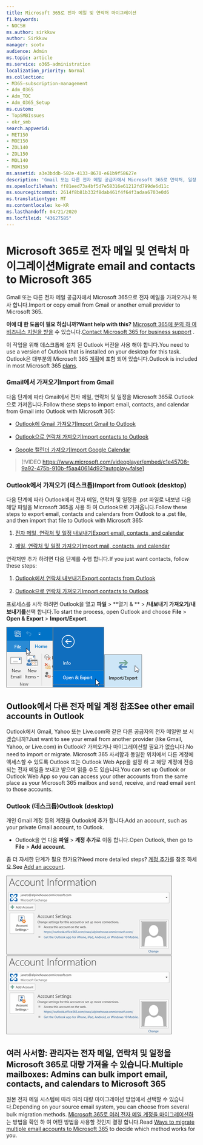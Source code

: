 ```yaml
---
title: Microsoft 365로 전자 메일 및 연락처 마이그레이션
f1.keywords:
- NOCSH
ms.author: sirkkuw
author: Sirkkuw
manager: scotv
audience: Admin
ms.topic: article
ms.service: o365-administration
localization_priority: Normal
ms.collection:
- M365-subscription-management
- Adm_O365
- Adm_TOC
- Adm_O365_Setup
ms.custom:
- TopSMBIssues
- okr_smb
search.appverid:
- MET150
- MOE150
- ZOL140
- ZOL150
- MOL140
- MOW150
ms.assetid: a3e3bddb-582e-4133-8670-e61b9f58627e
description: 'Gmail 또는 다른 전자 메일 공급자에서 Microsoft 365로 연락처, 일정, 전자 메일을 가져오는 방법에 대해 알아봅니다. '
ms.openlocfilehash: ff81eed73a4bf5d7e58316e61212fd799de6d11c
ms.sourcegitcommit: 2614f8b81b332f8dab461f4f64f3adaa6703e0d6
ms.translationtype: MT
ms.contentlocale: ko-KR
ms.lasthandoff: 04/21/2020
ms.locfileid: "43627585"
---
```

# <a name="migrate-email-and-contacts-to-microsoft-365"></a><span data-ttu-id="0f665-103">Microsoft 365로 전자 메일 및 연락처 마이그레이션</span><span class="sxs-lookup"><span data-stu-id="0f665-103">Migrate email and contacts to Microsoft 365</span></span>

<span data-ttu-id="0f665-104">Gmail 또는 다른 전자 메일 공급자에서 Microsoft 365으로 전자 메일을 가져오거나 복사 합니다.</span><span class="sxs-lookup"><span data-stu-id="0f665-104">Import or copy email from Gmail or another email provider to Microsoft 365.</span></span>
  
 <span data-ttu-id="0f665-105">**이에 대 한 도움이 필요 하십니까?**</span><span class="sxs-lookup"><span data-stu-id="0f665-105">**Want help with this?**</span></span>  <span data-ttu-id="0f665-106">[Microsoft 365에 문의 하 여 비즈니스 지원을 받을](../contact-support-for-business-products.md) 수 있습니다.</span><span class="sxs-lookup"><span data-stu-id="0f665-106">[Contact Microsoft 365 for business support](../contact-support-for-business-products.md) .</span></span> 
  
<span data-ttu-id="0f665-107">이 작업을 위해 데스크톱에 설치 된 Outlook 버전을 사용 해야 합니다.</span><span class="sxs-lookup"><span data-stu-id="0f665-107">You need to use a version of Outlook that is installed on your desktop for this task.</span></span> <span data-ttu-id="0f665-108">Outlook은 대부분의 Microsoft 365 [계획](https://go.microsoft.com/fwlink/p/?LinkId=723731)에 포함 되어 있습니다.</span><span class="sxs-lookup"><span data-stu-id="0f665-108">Outlook is included in most Microsoft 365 [plans](https://go.microsoft.com/fwlink/p/?LinkId=723731).</span></span>
  
### <a name="import-from-gmail"></a><span data-ttu-id="0f665-109">Gmail에서 가져오기</span><span class="sxs-lookup"><span data-stu-id="0f665-109">Import from Gmail</span></span>

<span data-ttu-id="0f665-110">다음 단계에 따라 Gmail에서 전자 메일, 연락처 및 일정을 Microsoft 365로 Outlook으로 가져옵니다.</span><span class="sxs-lookup"><span data-stu-id="0f665-110">Follow these steps to import email, contacts, and calendar from Gmail into Outlook with Microsoft 365:</span></span>
  
- [<span data-ttu-id="0f665-111">Outlook에 Gmail 가져오기</span><span class="sxs-lookup"><span data-stu-id="0f665-111">Import Gmail to Outlook</span></span>](https://support.office.com/article/20fdb8f2-fed8-4b14-baf0-bf04b9c44bf7.aspx)
    
- [<span data-ttu-id="0f665-112">Outlook으로 연락처 가져오기</span><span class="sxs-lookup"><span data-stu-id="0f665-112">Import contacts to Outlook</span></span>](https://support.office.com/article/bb796340-b58a-46c1-90c7-b549b8f3c5f8.aspx)
    
- [<span data-ttu-id="0f665-113">Google 캘린더 가져오기</span><span class="sxs-lookup"><span data-stu-id="0f665-113">Import Google Calendar</span></span>](https://support.office.com/article/098ed60c-936b-41fb-83d6-7e3786437330)
    
> [!VIDEO https://www.microsoft.com/videoplayer/embed/c1e45708-9a92-475b-910b-f5aa40614d92?autoplay=false]
  
### <a name="import-from-outlook-desktop"></a><span data-ttu-id="0f665-114">Outlook에서 가져오기 (데스크톱)</span><span class="sxs-lookup"><span data-stu-id="0f665-114">Import from Outlook (desktop)</span></span>

<span data-ttu-id="0f665-115">다음 단계에 따라 Outlook에서 전자 메일, 연락처 및 일정을 .pst 파일로 내보낸 다음 해당 파일을 Microsoft 365을 사용 하 여 Outlook으로 가져옵니다.</span><span class="sxs-lookup"><span data-stu-id="0f665-115">Follow these steps to export email, contacts and calendars from Outlook to a .pst file, and then import that file to Outlook with Microsoft 365:</span></span>
  
1. [<span data-ttu-id="0f665-116">전자 메일, 연락처 및 일정 내보내기</span><span class="sxs-lookup"><span data-stu-id="0f665-116">Export email, contacts, and calendar</span></span>](https://support.office.com/article/14252b52-3075-4e9b-be4e-ff9ef1068f91)
    
2. [<span data-ttu-id="0f665-117">메일, 연락처 및 일정 가져오기</span><span class="sxs-lookup"><span data-stu-id="0f665-117">Import mail, contacts, and calendar</span></span>](https://support.office.com/article/431a8e9a-f99f-4d5f-ae48-ded54b3440ac)
    
<span data-ttu-id="0f665-118">연락처만 추가 하려면 다음 단계를 수행 합니다.</span><span class="sxs-lookup"><span data-stu-id="0f665-118">If you just want contacts, follow these steps:</span></span>
  
1. [<span data-ttu-id="0f665-119">Outlook에서 연락처 내보내기</span><span class="sxs-lookup"><span data-stu-id="0f665-119">Export contacts from Outlook</span></span>](https://support.office.com/article/10f09abd-643c-4495-bb80-543714eca73f.aspx)
    
2. [<span data-ttu-id="0f665-120">Outlook으로 연락처 가져오기</span><span class="sxs-lookup"><span data-stu-id="0f665-120">Import contacts to Outlook</span></span>](https://support.office.com/article/bb796340-b58a-46c1-90c7-b549b8f3c5f8.aspx)
    
<span data-ttu-id="0f665-121">프로세스를 시작 하려면 Outlook을 열고 **파일** \> \*\*열기 &amp; \*\* \> **/내보내기 가져오기/내보내기를**선택 합니다.</span><span class="sxs-lookup"><span data-stu-id="0f665-121">To start the process, open Outlook and choose **File** \> **Open &amp; Export** \> **Import/Export**.</span></span>
  
![Outlook 2016의 파일 메뉴](../../media/2f1c39a5-177e-4052-9dd8-90c0d140be2c.png)![Outlook &amp; 2016에서 내보내기 명령 열기](../../media/eecab6df-c372-45b1-8a8a-2f6d7af0dd68.png)![Outlook 2016의 가져오기/내보내기 단추](../../media/ed90ae47-20db-4be1-b0c0-826008432c6e.png)
  
## <a name="see-other-email-accounts-in-outlook"></a><span data-ttu-id="0f665-125">Outlook에서 다른 전자 메일 계정 참조</span><span class="sxs-lookup"><span data-stu-id="0f665-125">See other email accounts in Outlook</span></span>

<span data-ttu-id="0f665-126">Outlook에서 Gmail, Yahoo 또는 Live.com와 같은 다른 공급자의 전자 메일만 보 시겠습니까?</span><span class="sxs-lookup"><span data-stu-id="0f665-126">Just want to see your email from another provider (like Gmail, Yahoo, or Live.com) in Outlook?</span></span> <span data-ttu-id="0f665-127">가져오거나 마이그레이션할 필요가 없습니다.</span><span class="sxs-lookup"><span data-stu-id="0f665-127">No need to import or migrate.</span></span> <span data-ttu-id="0f665-128">Microsoft 365 사서함과 동일한 위치에서 다른 계정에 액세스할 수 있도록 Outlook 또는 Outlook Web App을 설정 하 고 해당 계정에 전송 되는 전자 메일을 보내고 받으며 읽을 수도 있습니다.</span><span class="sxs-lookup"><span data-stu-id="0f665-128">You can set up Outlook or Outlook Web App so you can access your other accounts from the same place as your Microsoft 365 mailbox and send, receive, and read email sent to those accounts.</span></span>
  
### <a name="outlook-desktop"></a><span data-ttu-id="0f665-129">Outlook (데스크톱)</span><span class="sxs-lookup"><span data-stu-id="0f665-129">Outlook (desktop)</span></span>

<span data-ttu-id="0f665-130">개인 Gmail 계정 등의 계정을 Outlook에 추가 합니다.</span><span class="sxs-lookup"><span data-stu-id="0f665-130">Add an account, such as your private Gmail account, to Outlook.</span></span>
  
- <span data-ttu-id="0f665-131">Outlook을 연 다음 **파일** \> **계정 추가**로 이동 합니다.</span><span class="sxs-lookup"><span data-stu-id="0f665-131">Open Outlook, then go to **File** \> **Add account**.</span></span>
    
<span data-ttu-id="0f665-132">좀 더 자세한 단계가 필요 한가요?</span><span class="sxs-lookup"><span data-stu-id="0f665-132">Need more detailed steps?</span></span> <span data-ttu-id="0f665-133">[계정 추가](https://support.office.com/article/6e27792a-9267-4aa4-8bb6-c84ef146101b)를 참조 하세요.</span><span class="sxs-lookup"><span data-stu-id="0f665-133">See [Add an account](https://support.office.com/article/6e27792a-9267-4aa4-8bb6-c84ef146101b).</span></span>
  
<span data-ttu-id="0f665-134">[![Backstage 보기의 Outlook 계정 정보 페이지를 보여 주는 스크린샷](../../media/6a7fa106-1077-4351-9fe2-8eb00918b40a.png)](https://support.office.com/article/6e27792a-9267-4aa4-8bb6-c84ef146101b.aspx)</span><span class="sxs-lookup"><span data-stu-id="0f665-134">[![Screenshot showing Outlook account information page in the backstage view.](../../media/6a7fa106-1077-4351-9fe2-8eb00918b40a.png)](https://support.office.com/article/6e27792a-9267-4aa4-8bb6-c84ef146101b.aspx)</span></span>
  
## <a name="multiple-mailboxes-admins-can-bulk-import-email-contacts-and-calendars-to-microsoft-365"></a><span data-ttu-id="0f665-135">여러 사서함: 관리자는 전자 메일, 연락처 및 일정을 Microsoft 365로 대량 가져올 수 있습니다.</span><span class="sxs-lookup"><span data-stu-id="0f665-135">Multiple mailboxes: Admins can bulk import email, contacts, and calendars to Microsoft 365</span></span>

<span data-ttu-id="0f665-136">원본 전자 메일 시스템에 따라 여러 대량 마이그레이션 방법에서 선택할 수 있습니다.</span><span class="sxs-lookup"><span data-stu-id="0f665-136">Depending on your source email system, you can choose from several bulk migration methods.</span></span> <span data-ttu-id="0f665-137">[Microsoft 365로 여러 전자 메일 계정을 마이그레이션하](https://support.office.com/article/0a4913fe-60fb-498f-9155-a86516418842) 는 방법을 확인 하 여 어떤 방법을 사용할 것인지 결정 합니다.</span><span class="sxs-lookup"><span data-stu-id="0f665-137">Read [Ways to migrate multiple email accounts to Microsoft 365](https://support.office.com/article/0a4913fe-60fb-498f-9155-a86516418842) to decide which method works for you.</span></span> 
  

